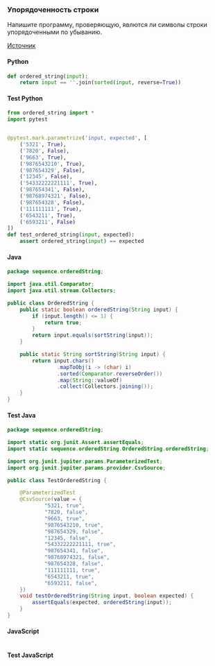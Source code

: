 ### Упорядоченность строки

Напишите программу, проверяющую, явлются ли символы строки упорядоченными по убыванию.

[Источник](https://stepik.org/lesson/265122/step/10?discussion=1564992&unit=246071)

<!-- tabs: start -->
#### **Python**

```python
def ordered_string(input):
    return input == ''.join(sorted(input, reverse=True))
```
#### **Test Python**

```python
from ordered_string import *
import pytest


@pytest.mark.parametrize('input, expected', [
    ('5321', True),
    ('7820', False),
    ('9663', True),
    ('9876543210', True),
    ('987654329', False),
    ('12345', False),
    ('54332222221111', True),
    ('987654341', False),
    ('98768974321', False),
    ('987654328', False),
    ('111111111', True),
    ('6543211', True),
    ('6593211', False)
])
def test_ordered_string(input, expected):
    assert ordered_string(input) == expected
```

#### **Java**

```java
package sequence.orderedString;

import java.util.Comparator;
import java.util.stream.Collectors;

public class OrderedString {
    public static boolean orderedString(String input) {
        if (input.length() <= 1) {
            return true;
        }
        return input.equals(sortString(input));
    }

    public static String sortString(String input) {
        return input.chars()
                .mapToObj(i -> (char) i)
                .sorted(Comparator.reverseOrder())
                .map(String::valueOf)
                .collect(Collectors.joining());
    }
}
```
#### **Test Java**

```java
package sequence.orderedString;

import static org.junit.Assert.assertEquals;
import static sequence.orderedString.OrderedString.orderedString;

import org.junit.jupiter.params.ParameterizedTest;
import org.junit.jupiter.params.provider.CsvSource;

public class TestOrderedString {

    @ParameterizedTest
    @CsvSource(value = {
            "5321, true",
            "7820, false",
            "9663, true",
            "9876543210, true",
            "987654329, false",
            "12345, false",
            "54332222221111, true",
            "987654341, false",
            "98768974321, false",
            "987654328, false",
            "111111111, true",
            "6543211, true",
            "6593211, false",
    })
    void testOrderedString(String input, boolean expected) {
        assertEquals(expected, orderedString(input));
    }
}
```

#### **JavaScript**

```javascript

```
#### **Test JavaScript**

```javascript

```
<!-- tabs: end -->
